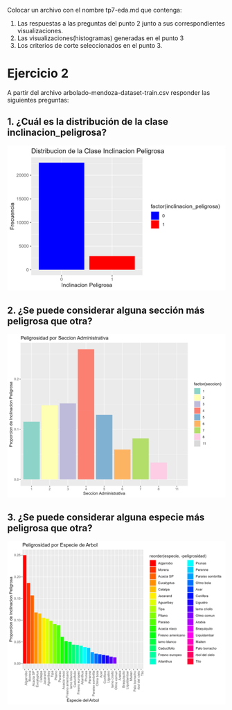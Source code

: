 Colocar un archivo con el nombre tp7-eda.md que contenga:
1. Las respuestas a las preguntas del punto 2 junto a sus correspondientes visualizaciones. 
2. Las visualizaciones(histogramas) generadas en el punto 3  
3. Los criterios de corte seleccionados en el punto 3.

# Ejercicio 2
A partir del archivo arbolado-mendoza-dataset-train.csv responder las siguientes preguntas:

## 1. ¿Cuál es la distribución de la clase inclinacion_peligrosa?

<div style="text-align:center">
    <img src="pics/2_1_distribucion_inclinacion_peligrosa.png"/>
</div>

## 2. ¿Se puede considerar alguna sección más peligrosa que otra?

<div style="text-align:center">
    <img src="pics/2_2_peligrosidad_secciones.png"/>
</div>

## 3. ¿Se puede considerar alguna especie más peligrosa que otra?

<div style="text-align:center">
    <img src="pics/2_3_peligrosidad_especies.png"/>
</div>
